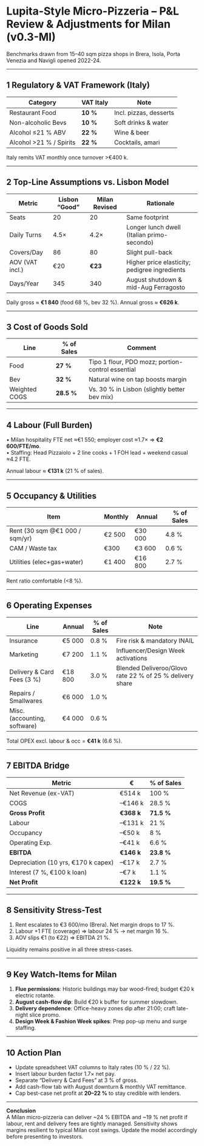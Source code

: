 # Lupita-Style Micro-Pizzeria – P&L Review & Adjustments for Milan (v0.3-MI)

Benchmarks drawn from 15–40 sqm pizza shops in Brera, Isola, Porta Venezia and Navigli opened 2022-24.

---
## 1  Regulatory & VAT Framework (Italy)

| Category | VAT Italy | Note |
|----------|-----------|------|
| Restaurant Food | **10 %** | Incl. pizzas, desserts |
| Non-alcoholic Bevs | **10 %** | Soft drinks & water |
| Alcohol ≤21 % ABV | **22 %** | Wine & beer |
| Alcohol >21 % / Spirits | **22 %** | Cocktails, amari |

Italy remits VAT monthly once turnover >€400 k.

---
## 2  Top-Line Assumptions vs. Lisbon Model

| Metric | Lisbon “Good” | Milan Revised | Rationale |
|--------|---------------|---------------|-----------|
| Seats | 20 | 20 | Same footprint |
| Daily Turns | 4.5× | 4.2× | Longer lunch dwell (Italian primo-secondo) |
| Covers/Day | 86 | 80 | Slight pull-back |
| AOV (VAT incl.) | €20 | **€23** | Higher price elasticity; pedigree ingredients |
| Days/Year | 345 | 340 | August shutdown & mid-Aug Ferragosto |

Daily gross ≈ **€1 840** (food 68 %, bev 32 %). Annual gross ≈ **€626 k**.

---
## 3  Cost of Goods Sold

| Line | % of Sales | Comment |
|------|------------|---------|
| Food | **27 %** | Tipo 1 flour, PDO mozz; portion-control essential |
| Bev | **32 %** | Natural wine on tap boosts margin |
| Weighted COGS | **28.5 %** | Vs. 30 % in Lisbon (slightly better bev mix) |

---
## 4  Labour (Full Burden)

• Milan hospitality FTE net ≈€1 550; employer cost ≈1.7× ⇒ **€2 600/FTE/mo**.  
• Staffing: Head Pizzaiolo + 2 line cooks + 1 FOH lead + weekend casual ≈4.2 FTE.

Annual labour ≈ **€131 k** (21 % of sales).

---
## 5  Occupancy & Utilities

| Item | Monthly | Annual | % of Sales |
|------|---------|--------|-----------|
| Rent (30 sqm @€1 000 / sqm/yr) | €2 500 | €30 000 | 4.8 % |
| CAM / Waste tax | €300 | €3 600 | 0.6 % |
| Utilities (elec+gas+water) | €1 400 | €16 800 | 2.7 % |

Rent ratio comfortable (<8 %).

---
## 6  Operating Expenses

| Line | Annual | % of Sales | Note |
|------|--------|-----------|------|
| Insurance | €5 000 | 0.8 % | Fire risk & mandatory INAIL |
| Marketing | €7 200 | 1.1 % | Influencer/Design Week activations |
| Delivery & Card Fees (3 %) | €18 800 | 3.0 % | Blended Deliveroo/Glovo rate 22 % of 25 % delivery share |
| Repairs / Smallwares | €6 000 | 1.0 % |
| Misc. (accounting, software) | €4 000 | 0.6 % |

Total OPEX excl. labour & occ = **€41 k** (6.6 %).

---
## 7  EBITDA Bridge

| Metric | € | % of Sales |
|--------|---|-----------|
| Net Revenue (ex-VAT) |  €514 k | 100 % |
| COGS | –€146 k | 28.5 % |
| **Gross Profit** | **€368 k** | **71.5 %** |
| Labour | –€131 k | 21 % |
| Occupancy | –€50 k | 8 % |
| Operating Exp. | –€41 k | 6.6 % |
| **EBITDA** | **€146 k** | **23.8 %** |
| Depreciation (10 yrs, €170 k capex) | –€17 k | 2.7 % |
| Interest (7 %, €100 k loan) | –€7 k | 1.1 % |
| **Net Profit** | **€122 k** | **19.5 %** |

---
## 8  Sensitivity Stress-Test

1. Rent escalates to €3 600/mo (Brera). Net margin drops to 17 %.  
2. Labour +1 FTE (coverage) ⇒ labour 24 % → net margin 16 %.  
3. AOV slips €1 (to €22) ⇒ EBITDA 21 %.

Liquidity remains positive in all three stress-cases.

---
## 9  Key Watch-Items for Milan

1. **Flue permissions**: Historic buildings may bar wood-fired; budget €20 k electric rotante.  
2. **August cash-flow dip**: Build €20 k buffer for summer slowdown.  
3. **Delivery dependence**: Office-heavy zones dip after 21:00; craft late-night slice promo.  
4. **Design Week & Fashion Week spikes**: Prep pop-up menu and surge staffing.

---
## 10  Action Plan

- Update spreadsheet VAT columns to Italy rates (10 % / 22 %).  
- Insert labour burden factor 1.7× net pay.  
- Separate “Delivery & Card Fees” at 3 % of gross.  
- Add cash-flow tab with August downturn & monthly VAT remittance.  
- Cap best-case net profit at **20–22 %** to stay credible with lenders.

---
**Conclusion**  
A Milan micro-pizzeria can deliver ~24 % EBITDA and ~19 % net profit if labour, rent and delivery fees are tightly managed. Sensitivity shows margins resilient to typical Milan cost swings. Update the model accordingly before presenting to investors.
